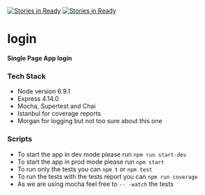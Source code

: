[![Stories in Ready](https://badge.waffle.io/Vinidel/login.png?label=ready&title=Ready)](https://waffle.io/Vinidel/login)
[![Stories in Ready](https://badge.waffle.io/Vinidel/login.png?label=in_progress&title=Progress)](https://waffle.io/Vinidel/login)
# login
**Single Page App **login****

### Tech Stack
 - Node version 6.9.1
 - Express 4.14.0
 - Mocha, Supertest and Chai
 - Istanbul for coverage reports
 - Morgan for logging but not too sure about this one
 
### Scripts
 - To start the app in dev mode please run `npm run start-dev`     
 - To start the app in prod mode please run `npm start`     
 - To run only the tests you can `npm t` or `npm test`     
 - To run the tests with the tests report you can `npm run coverage`
 - As we are using mocha feel free to `-- -watch` the tests     


